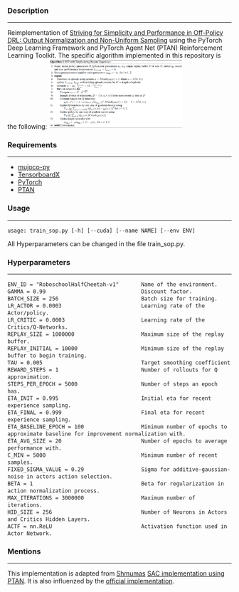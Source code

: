 ### Description
------------
Reimplementation of [Striving for Simplicity and Performance in Off-Policy DRL: Output Normalization and Non-Uniform Sampling](https://arxiv.org/abs/1910.02208) using the PyTorch Deep Learning Framework and PyTorch Agent Net (PTAN) Reinforcement Learning Toolkit. 
The specific algorithm implemented in this repository is the following:
<img src="./images/SOP+ERE.png" width="60%">

### Requirements
------------
*   [mujoco-py](https://github.com/openai/mujoco-py)
*   [TensorboardX](https://github.com/lanpa/tensorboardX)
*   [PyTorch](http://pytorch.org/)
*   [PTAN](https://github.com/Shmuma/ptan)

### Usage
------------
```
usage: train_sop.py [-h] [--cuda] [--name NAME] [--env ENV]
```
All Hyperparameters can be changed in the file train_sop.py.


### Hyperparameters
------------
```
ENV_ID = "RoboschoolHalfCheetah-v1"       Name of the environment.
GAMMA = 0.99                              Discount factor.
BATCH_SIZE = 256                          Batch size for training.
LR_ACTOR = 0.0003                         Learning rate of the Actor/policy.
LR_CRITIC = 0.0003                        Learning rate of the Critics/Q-Networks.
REPLAY_SIZE = 1000000					  Maximum size of the replay buffer.
REPLAY_INITIAL = 10000					  Minimum size of the replay buffer to begin training.
TAU = 0.005								  Target smoothing coefficient
REWARD_STEPS = 1						  Number of rollouts for Q approximation.
STEPS_PER_EPOCH = 5000					  Number of steps an epoch has.							  
ETA_INIT = 0.995						  Initial eta for recent experience sampling.
ETA_FINAL = 0.999						  Final eta for recent experience sampling.
ETA_BASELINE_EPOCH = 100				  Minimum number of epochs to approximate baseline for improvement normalization with.
ETA_AVG_SIZE = 20						  Number of epochs to average performance with.
C_MIN = 5000							  Minimum number of recent samples.
FIXED_SIGMA_VALUE = 0.29				  Sigma for additive-gaussian-noise in actors action selection.
BETA = 1							      Beta for regularization in action normalization process.
MAX_ITERATIONS = 3000000				  Maximum number of iterations.
HID_SIZE = 256							  Number of Neurons in Actors and Critics Hidden Layers.
ACTF = nn.ReLU 							  Activation function used in Actor Network.
```

### Mentions
------------
This implementation is adapted from [Shmumas](https://github.com/Shmuma) [SAC implementation using PTAN](https://github.com/PacktPublishing/Deep-Reinforcement-Learning-Hands-On-Second-Edition/blob/sac-experiment/Chapter19/06_train_sac.py). It is also influenzed by the [official implementation](https://github.com/AutumnWu/Streamlined-Off-Policy-Learning).
